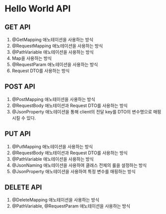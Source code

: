 # Hello World API

## GET API

1. @GetMapping 애노테이션을 사용하는 방식
2. @RequestMapping 애노테이션을 사용하는 방식
3. @PathVariable 애노테이션을 사용하는 방식
4. Map을 사용하는 방식
5. @RequestParam 애노테이션을 사용하는 방식
6. Request DTO를 사용하는 방식

## POST API

1. @PostMapping 애노테이션을 사용하는 방식
2. @RequestBody 애노테이션과 Request DTO를 사용하는 방식
3. @JsonProperty 애노테이션을 통해 client의 전달 key를 DTO의 변수명으로 매핑시킬 수 있다.

## PUT API

1. @PutMapping 애노테이션을 사용하는 방식
2. @RequestBody 애노테이션과 Request DTO를 사용하는 방식
3. @PathVariable 애노테이션을 사용하는 방식
4. @JsonNaming 애노테이션을 사용하여 클래스 전체의 룰을 설정하는 방식
5. @JsonProperty 애노테이션을 사용하여 특정 변수를 매핑하는 방식

## DELETE API

1. @DeleteMapping 애노테이션을 사용하는 방식
2. @PathVariable, @RequestParam 애노테이션을 사용하는 방식